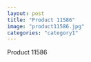 ```yaml
---
layout: post
title: "Product 11586"
image: "product11586.jpg"
categories: "category1"
---
```

Product 11586
